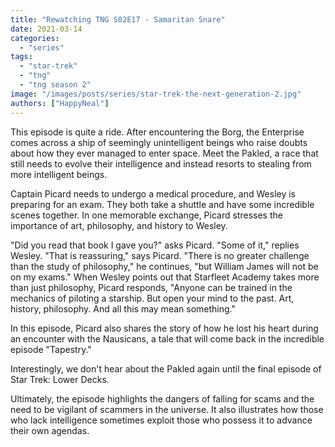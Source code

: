 ```yaml
---
title: "Rewatching TNG S02E17 - Samaritan Snare"
date: 2021-03-14
categories: 
  - "series"
tags: 
  - "star-trek"
  - "tng"
  - "tng season 2"
image: "/images/posts/series/star-trek-the-next-generation-2.jpg"
authors: ["HappyNeal"]
---
```

This episode is quite a ride. After encountering the Borg, the Enterprise comes across a ship of seemingly unintelligent beings who raise doubts about how they ever managed to enter space. Meet the Pakled, a race that still needs to evolve their intelligence and instead resorts to stealing from more intelligent beings.

Captain Picard needs to undergo a medical procedure, and Wesley is preparing for an exam. They both take a shuttle and have some incredible scenes together. In one memorable exchange, Picard stresses the importance of art, philosophy, and history to Wesley.

"Did you read that book I gave you?" asks Picard. "Some of it," replies Wesley. "That is reassuring," says Picard. "There is no greater challenge than the study of philosophy," he continues, "but William James will not be on my exams." When Wesley points out that Starfleet Academy takes more than just philosophy, Picard responds, "Anyone can be trained in the mechanics of piloting a starship. But open your mind to the past. Art, history, philosophy. And all this may mean something."

In this episode, Picard also shares the story of how he lost his heart during an encounter with the Nausicans, a tale that will come back in the incredible episode "Tapestry."

Interestingly, we don't hear about the Pakled again until the final episode of Star Trek: Lower Decks.

Ultimately, the episode highlights the dangers of falling for scams and the need to be vigilant of scammers in the universe. It also illustrates how those who lack intelligence sometimes exploit those who possess it to advance their own agendas.
